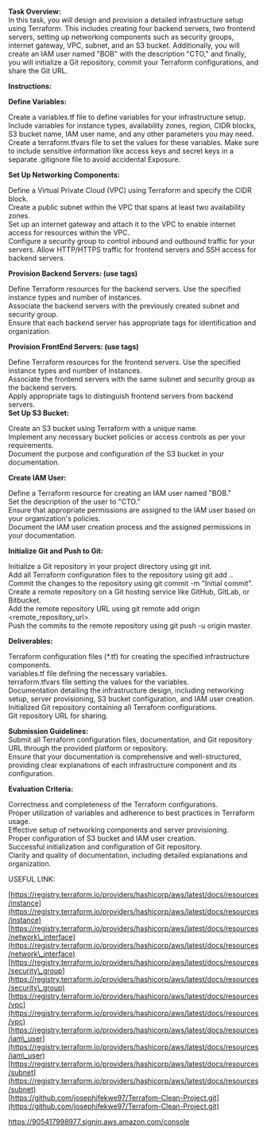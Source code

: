 **Task Overview:**  
In this task, you will design and provision a detailed infrastructure setup using Terraform. This includes creating four backend servers, two frontend servers, setting up networking components such as security groups, internet gateway, VPC, subnet, and an S3 bucket. Additionally, you will create an IAM user named "BOB" with the description "CTO," and finally, you will initialize a Git repository, commit your Terraform configurations, and share the Git URL.

**Instructions:**

**Define Variables:**

Create a variables.tf file to define variables for your infrastructure setup. Include variables for instance types, availability zones, region, CIDR blocks, S3 bucket name, IAM user name, and any other parameters you may need.  
Create a terraform.tfvars file to set the values for these variables. Make sure to include sensitive information like access keys and secret keys in a separate .gitignore file to avoid accidental Exposure.

**Set Up Networking Components:**

Define a Virtual Private Cloud (VPC) using Terraform and specify the CIDR block.  
Create a public subnet within the VPC that spans at least two availability zones.  
Set up an internet gateway and attach it to the VPC to enable internet access for resources within the VPC.  
Configure a security group to control inbound and outbound traffic for your servers. Allow HTTP/HTTPS traffic for frontend servers and SSH access for backend servers.

**Provision Backend Servers: (use tags)**

Define Terraform resources for the backend servers. Use the specified instance types and number of instances.  
Associate the backend servers with the previously created subnet and security group.  
Ensure that each backend server has appropriate tags for identification and organization.

**Provision FrontEnd Servers: (use tags)**

Define Terraform resources for the frontend servers. Use the specified instance types and number of instances.  
Associate the frontend servers with the same subnet and security group as the backend servers.  
Apply appropriate tags to distinguish frontend servers from backend servers.  
**Set Up S3 Bucket:**

Create an S3 bucket using Terraform with a unique name.  
Implement any necessary bucket policies or access controls as per your requirements.  
Document the purpose and configuration of the S3 bucket in your documentation.

**Create IAM User:**

Define a Terraform resource for creating an IAM user named "BOB."  
Set the description of the user to "CTO."  
Ensure that appropriate permissions are assigned to the IAM user based on your organization's policies.  
Document the IAM user creation process and the assigned permissions in your documentation.

**Initialize Git and Push to Git:**

Initialize a Git repository in your project directory using git init.  
Add all Terraform configuration files to the repository using git add ..  
Commit the changes to the repository using git commit \-m "Initial commit".  
Create a remote repository on a Git hosting service like GitHub, GitLab, or Bitbucket.  
Add the remote repository URL using git remote add origin \<remote\_repository\_url\>.  
Push the commits to the remote repository using git push \-u origin master.

**Deliverables:**

Terraform configuration files (\*.tf) for creating the specified infrastructure components.  
variables.tf file defining the necessary variables.  
terraform.tfvars file setting the values for the variables.  
Documentation detailing the infrastructure design, including networking setup, server provisioning, S3 bucket configuration, and IAM user creation.  
Initialized Git repository containing all Terraform configurations.  
Git repository URL for sharing.

**Submission Guidelines:**  
Submit all Terraform configuration files, documentation, and Git repository URL through the provided platform or repository.  
Ensure that your documentation is comprehensive and well-structured, providing clear explanations of each infrastructure component and its configuration.

**Evaluation Criteria:**

Correctness and completeness of the Terraform configurations.  
Proper utilization of variables and adherence to best practices in Terraform usage.  
Effective setup of networking components and server provisioning.  
Proper configuration of S3 bucket and IAM user creation.  
Successful initialization and configuration of Git repository.  
Clarity and quality of documentation, including detailed explanations and organization.

USEFUL LINK:

[https://registry.terraform.io/providers/hashicorp/aws/latest/docs/resources/instance](https://registry.terraform.io/providers/hashicorp/aws/latest/docs/resources/instance)  
[https://registry.terraform.io/providers/hashicorp/aws/latest/docs/resources/network\_interface](https://registry.terraform.io/providers/hashicorp/aws/latest/docs/resources/network\_interface)  
[https://registry.terraform.io/providers/hashicorp/aws/latest/docs/resources/security\_group](https://registry.terraform.io/providers/hashicorp/aws/latest/docs/resources/security\_group)  
[https://registry.terraform.io/providers/hashicorp/aws/latest/docs/resources/vpc](https://registry.terraform.io/providers/hashicorp/aws/latest/docs/resources/vpc)  
[https://registry.terraform.io/providers/hashicorp/aws/latest/docs/resources/iam\_user](https://registry.terraform.io/providers/hashicorp/aws/latest/docs/resources/iam\_user)  
[https://registry.terraform.io/providers/hashicorp/aws/latest/docs/resources/subnet](https://registry.terraform.io/providers/hashicorp/aws/latest/docs/resources/subnet)  
[https://github.com/josephifekwe97/Terrafom-Clean-Project.git](https://github.com/josephifekwe97/Terrafom-Clean-Project.git)

https://905417998977.signin.aws.amazon.com/console